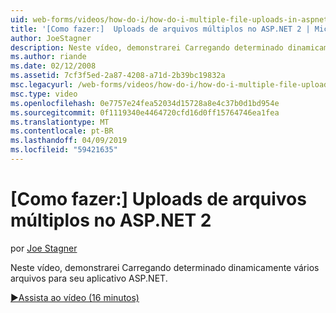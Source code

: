 ```yaml
---
uid: web-forms/videos/how-do-i/how-do-i-multiple-file-uploads-in-aspnet-2
title: '[Como fazer:]  Uploads de arquivos múltiplos no ASP.NET 2 | Microsoft Docs'
author: JoeStagner
description: Neste vídeo, demonstrarei Carregando determinado dinamicamente vários arquivos para seu aplicativo ASP.NET.
ms.author: riande
ms.date: 02/12/2008
ms.assetid: 7cf3f5ed-2a87-4208-a71d-2b39bc19832a
msc.legacyurl: /web-forms/videos/how-do-i/how-do-i-multiple-file-uploads-in-aspnet-2
msc.type: video
ms.openlocfilehash: 0e7757e24fea52034d15728a8e4c37b0d1bd954e
ms.sourcegitcommit: 0f1119340e4464720cfd16d0ff15764746ea1fea
ms.translationtype: MT
ms.contentlocale: pt-BR
ms.lasthandoff: 04/09/2019
ms.locfileid: "59421635"
---
```

# <a name="how-do-i--multiple-file-uploads-in-aspnet2"></a>[Como fazer:]  Uploads de arquivos múltiplos no ASP.NET 2

por [Joe Stagner](https://github.com/JoeStagner)

Neste vídeo, demonstrarei Carregando determinado dinamicamente vários arquivos para seu aplicativo ASP.NET.

[&#9654;Assista ao vídeo (16 minutos)](https://channel9.msdn.com/Blogs/ASP-NET-Site-Videos/how-do-i-multiple-file-uploads-in-aspnet-2)
